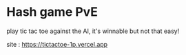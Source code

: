 # Hash game PvE

play tic tac toe against the AI, it's winnable but not that easy!

site : https://tictactoe-1p.vercel.app
